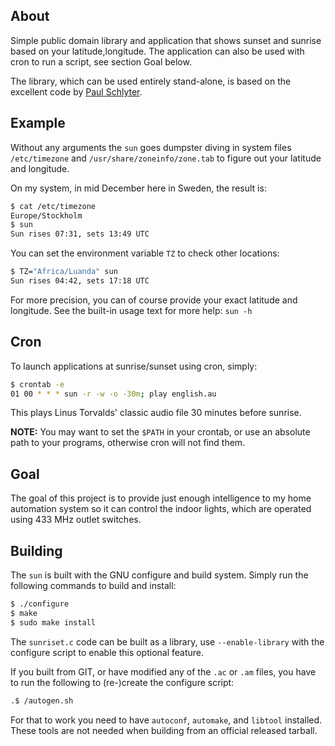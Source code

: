 About
-----

Simple public domain library and application that shows sunset and
sunrise based on your latitude,longitude.  The application can also
be used with cron to run a script, see section Goal below.

The library, which can be used entirely stand-alone, is based on the
excellent code by [Paul Schlyter][].


Example
-------

Without any arguments the `sun` goes dumpster diving in system files
`/etc/timezone` and `/usr/share/zoneinfo/zone.tab` to figure out
your latitude and longitude.

On my system, in mid December here in Sweden, the result is:

```sh
$ cat /etc/timezone
Europe/Stockholm
$ sun
Sun rises 07:31, sets 13:49 UTC
```

You can set the environment variable `TZ` to check other locations:

```sh
$ TZ="Africa/Luanda" sun
Sun rises 04:42, sets 17:18 UTC
```

For more precision, you can of course provide your exact latitude and
longitude.  See the built-in usage text for more help: `sun -h`


Cron
----

To launch applications at sunrise/sunset using cron, simply:

```sh
$ crontab -e
01 00 * * * sun -r -w -o -30m; play english.au
```

This plays Linus Torvalds' classic audio file 30 minutes before sunrise.

**NOTE:** You may want to set the `$PATH` in your crontab, or use an
  absolute path to your programs, otherwise cron will not find them.


Goal
----

The goal of this project is to provide just enough intelligence to
my home automation system so it can control the indoor lights, which
are operated using 433 MHz outlet switches.


Building
--------

The `sun` is built with the GNU configure and build system.  Simply run
the following commands to build and install:

```sh
$ ./configure
$ make
$ sudo make install
```

The `sunriset.c` code can be built as a library, use `--enable-library`
with the configure script to enable this optional feature.

If you built from GIT, or have modified any of the `.ac` or `.am` files,
you have to run the following to (re-)create the configure script:

```sh
.$ /autogen.sh
```

For that to work you need to have `autoconf`, `automake`, and `libtool`
installed.  These tools are not needed when building from an official
released tarball.



[Paul Schlyter]: http://stjarnhimlen.se/
